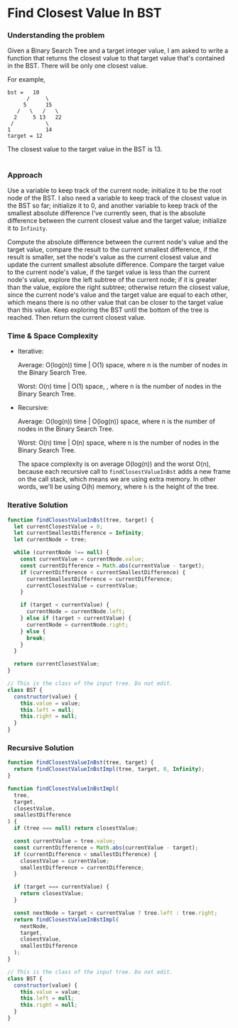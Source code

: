 # Find Closest Value In BST

### Understanding the problem

Given a Binary Search Tree and a target integer value, I am asked to write a function that returns the closest value to that target value that's contained in the BST. There will be only one closest value.

For example,

```
bst =   10
      /     \
     5      15
   /   \   /   \
  2     5 13   22
 /          \
1           14
target = 12
```

The closest value to the target value in the BST is 13.

#

### Approach

Use a variable to keep track of the current node; initialize it to be the root node of the BST. I also need a variable to keep track of the closest value in the BST so far; initialize it to 0, and another variable to keep track of the smallest absolute difference I've currently seen, that is the absolute difference between the current closest value and the target value; initialize it to `Infinity`.

Compute the absolute difference between the current node's value and the target value, compare the result to the current smallest difference, if the result is smaller, set the node's value as the current closest value and update the current smallest absolute difference. Compare the target value to the current node's value, if the target value is less than the current node's value, explore the left subtree of the current node; if it is greater than the value, explore the right subtree; otherwise return the closest value, since the current node's value and the target value are equal to each other, which means there is no other value that can be closer to the target value than this value. Keep exploring the BST until the bottom of the tree is reached. Then return the current closest value.

### Time & Space Complexity

- Iterative:

  Average: O(log(n)) time | O(1) space, where n is the number of nodes in the Binary Search Tree.

  Worst: O(n) time | O(1) space, , where n is the number of nodes in the Binary Search Tree.

- Recursive:

  Average: O(log(n)) time | O(log(n)) space, where n is the number of nodes in the Binary Search Tree.

  Worst: O(n) time | O(n) space, where n is the number of nodes in the Binary Search Tree.

  The space complexity is on average O(log(n)) and the worst O(n), because each recursive call to `findClosestValueInBst` adds a new frame on the call stack, which means we are using extra memory. In other words, we'll be using O(h) memory, where `h` is the height of the tree.

### Iterative Solution

```js
function findClosestValueInBst(tree, target) {
  let currentClosestValue = 0;
  let currentSmallestDifference = Infinity;
  let currentNode = tree;

  while (currentNode !== null) {
    const currentValue = currentNode.value;
    const currentDifference = Math.abs(currentValue - target);
    if (currentDifference < currentSmallestDifference) {
      currentSmallestDifference = currentDifference;
      currentClosestValue = currentValue;
    }

    if (target < currentValue) {
      currentNode = currentNode.left;
    } else if (target > currentValue) {
      currentNode = currentNode.right;
    } else {
      break;
    }
  }

  return currentClosestValue;
}

// This is the class of the input tree. Do not edit.
class BST {
  constructor(value) {
    this.value = value;
    this.left = null;
    this.right = null;
  }
}
```

### Recursive Solution

```js
function findClosestValueInBst(tree, target) {
  return findClosestValueInBstImpl(tree, target, 0, Infinity);
}

function findClosestValueInBstImpl(
  tree,
  target,
  closestValue,
  smallestDifference
) {
  if (tree === null) return closestValue;

  const currentValue = tree.value;
  const currentDifference = Math.abs(currentValue - target);
  if (currentDifference < smallestDifference) {
    closestValue = currentValue;
    smallestDifference = currentDifference;
  }

  if (target === currentValue) {
    return closestValue;
  }

  const nextNode = target < currentValue ? tree.left : tree.right;
  return findClosestValueInBstImpl(
    nextNode,
    target,
    closestValue,
    smallestDifference
  );
}

// This is the class of the input tree. Do not edit.
class BST {
  constructor(value) {
    this.value = value;
    this.left = null;
    this.right = null;
  }
}
```
